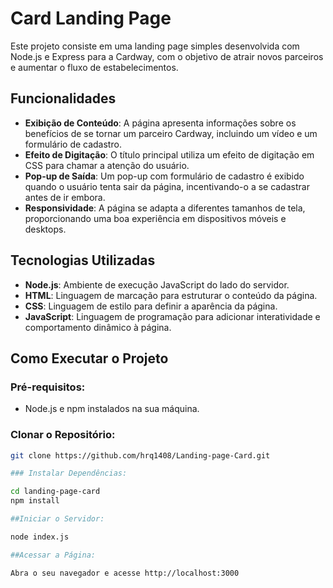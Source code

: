 # Card Landing Page

Este projeto consiste em uma landing page simples desenvolvida com Node.js e Express para a Cardway, com o objetivo de atrair novos parceiros e aumentar o fluxo de estabelecimentos.

## Funcionalidades

- **Exibição de Conteúdo**: A página apresenta informações sobre os benefícios de se tornar um parceiro Cardway, incluindo um vídeo e um formulário de cadastro.
- **Efeito de Digitação**: O título principal utiliza um efeito de digitação em CSS para chamar a atenção do usuário.
- **Pop-up de Saída**: Um pop-up com formulário de cadastro é exibido quando o usuário tenta sair da página, incentivando-o a se cadastrar antes de ir embora.
- **Responsividade**: A página se adapta a diferentes tamanhos de tela, proporcionando uma boa experiência em dispositivos móveis e desktops.

## Tecnologias Utilizadas

- **Node.js**: Ambiente de execução JavaScript do lado do servidor.
- **HTML**: Linguagem de marcação para estruturar o conteúdo da página.
- **CSS**: Linguagem de estilo para definir a aparência da página.
- **JavaScript**: Linguagem de programação para adicionar interatividade e comportamento dinâmico à página.

## Como Executar o Projeto

### Pré-requisitos:

- Node.js e npm instalados na sua máquina.

### Clonar o Repositório:

```bash
git clone https://github.com/hrq1408/Landing-page-Card.git

### Instalar Dependências:

cd landing-page-card
npm install

##Iniciar o Servidor:

node index.js

##Acessar a Página:

Abra o seu navegador e acesse http://localhost:3000